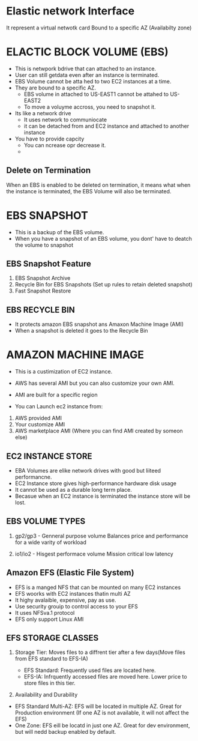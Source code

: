 # Elastic network Interface 
It represent a virtual netwotk card 
Bound to a specific AZ (Availabilty zone) 

# ELACTIC  BLOCK VOLUME (EBS) 
* This is netwpork bdrive that can attached to an instance. 
* User can still getdata even after an instance is terminated. 
* EBS Volume cannot be atta hed to two EC2 instances at a time. 
* They are bound to a specific AZ. 
  - EBS volume in attached to US-EAST1 cannot be attahed to US-EAST2
  - To move a voluyme accross, you need to snapshot it. 
* Its like a network drive 
  - It uses network to communiocate
  - it can be detached from and EC2 instance and attached to another instance
* You have to provide capcity
  - You can ncrease opr decrease it. 
  - 

## Delete on Termination 
When an EBS is enabled to be deleted on termination, it means what when the instance is terminated, the EBS Volume will also be terminated. 

# EBS SNAPSHOT 
* This is  a backup of the EBS volume. 
* When you have a snapshot of an EBS volume, you dont' have to deatch the volume to snapshot 

## EBS Snapshot Feature 
1. EBS Snapshot Archive 
2. Recycle Bin for EBS Snapshots (Set up rules to retain deleted snapshot)
3. Fast Snapshot Restore
   
## EBS RECYCLE BIN 
* It protects amazon EBS snapshot ans Amaxon Machine Image (AMI)
* When a snapshot is deleted it goes to the Recycle Bin

# AMAZON MACHINE IMAGE
* This is a custimization of EC2 instance.
* AWS has several AMI but you can also customize your own AMI.
* AMI are built for a specific region 
  
* You can Launch ec2 instance from:
1. AWS provided AMI 
2. Your customize AMI 
3. AWS marketplace AMI (Where you can find AMI created by someon else)

## EC2 INSTANCE STORE
* EBA Volumes are elike network drives with good but liiteed performancne.
* EC2 Instance store gives high-performance hardware disk usage
* It cannot be used as a durable long term place.
* Becasue when an EC2 instance is terminated the instance store will be lost.
  

## EBS VOLUME TYPES 
1. gp2/gp3 - Genneral purpose volume 
              Balances price and performance for a wide varity of workload

2. io1/io2 - Hisgest performace volume 
             Mission critical low latency 


## Amazon EFS (Elastic File System)
* EFS is a manged NFS that can be mounted on many EC2 instances
* EFS woorks with EC2 instances thatin multi AZ 
* It highy avalaible, expensive, pay as use. 
* Use security grouip to control access to your EFS 
* It uses NFSva.1 protocol 
* EFS only support Linux AMI

## EFS STORAGE CLASSES 
1. Storage Tier: Moves files to a diffrent tier after a few days(Move files from EFS standard to EFS-IA) 
      * EFS Standard: Frequently used files are located here.
      * EFS-IA: Infrquently accessed files are moved here.
                Lower price to store files in this tier.

2. Availability and Durability
* EFS Standard Multi-AZ: EFS will be located in multiple AZ. Great for Production environment (If one AZ is not available, it will not affect the EFS) 
* One Zone:  EFS eill be locatd in just one AZ. Great for dev environment, but will nedd backup enabled by default.  
             
        